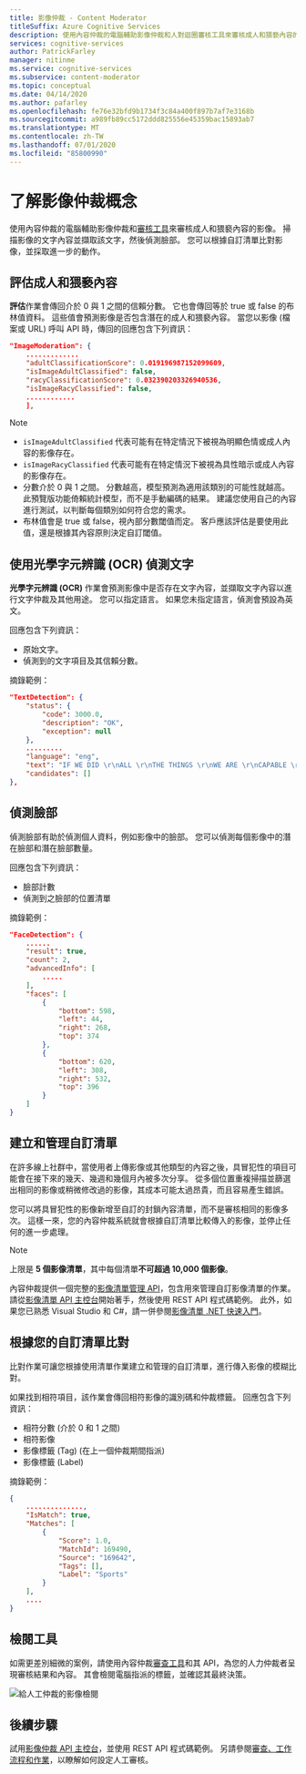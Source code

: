 ```yaml
---
title: 影像仲裁 - Content Moderator
titleSuffix: Azure Cognitive Services
description: 使用內容仲裁的電腦輔助影像仲裁和人對迴圈審核工具來審核成人和猥褻內容的影像。
services: cognitive-services
author: PatrickFarley
manager: nitinme
ms.service: cognitive-services
ms.subservice: content-moderator
ms.topic: conceptual
ms.date: 04/14/2020
ms.author: pafarley
ms.openlocfilehash: fe76e32bfd9b1734f3c84a400f897b7af7e3168b
ms.sourcegitcommit: a989fb89cc5172ddd825556e45359bac15893ab7
ms.translationtype: MT
ms.contentlocale: zh-TW
ms.lasthandoff: 07/01/2020
ms.locfileid: "85800990"
---
```

# <a name="learn-image-moderation-concepts"></a>了解影像仲裁概念

使用內容仲裁的電腦輔助影像仲裁和[審核工具](Review-Tool-User-Guide/human-in-the-loop.md)來審核成人和猥褻內容的影像。 掃描影像的文字內容並擷取該文字，然後偵測臉部。 您可以根據自訂清單比對影像，並採取進一步的動作。

## <a name="evaluating-for-adult-and-racy-content"></a>評估成人和猥褻內容

**評估**作業會傳回介於 0 與 1 之間的信賴分數。 它也會傳回等於 true 或 false 的布林值資料。 這些值會預測影像是否包含潛在的成人和猥褻內容。 當您以影像 (檔案或 URL) 呼叫 API 時，傳回的回應包含下列資訊：

```json
"ImageModeration": {
    .............
    "adultClassificationScore": 0.019196987152099609,
    "isImageAdultClassified": false,
    "racyClassificationScore": 0.032390203326940536,
    "isImageRacyClassified": false,
    ............
    ],
```

> [!NOTE]
> 
> - `isImageAdultClassified` 代表可能有在特定情況下被視為明顯色情或成人內容的影像存在。
> - `isImageRacyClassified` 代表可能有在特定情況下被視為具性暗示或成人內容的影像存在。
> - 分數介於 0 與 1 之間。 分數越高，模型預測為適用該類別的可能性就越高。 此預覽版功能倚賴統計模型，而不是手動編碼的結果。 建議您使用自己的內容進行測試，以判斷每個類別如何符合您的需求。
> - 布林值會是 true 或 false，視內部分數閾值而定。 客戶應該評估是要使用此值，還是根據其內容原則決定自訂閾值。

## <a name="detecting-text-with-optical-character-recognition-ocr"></a>使用光學字元辨識 (OCR) 偵測文字

**光學字元辨識 (OCR)** 作業會預測影像中是否存在文字內容，並擷取文字內容以進行文字仲裁及其他用途。 您可以指定語言。 如果您未指定語言，偵測會預設為英文。

回應包含下列資訊：
- 原始文字。
- 偵測到的文字項目及其信賴分數。

摘錄範例：

```json
"TextDetection": {
    "status": {
        "code": 3000.0,
        "description": "OK",
        "exception": null
    },
    .........
    "language": "eng",
    "text": "IF WE DID \r\nALL \r\nTHE THINGS \r\nWE ARE \r\nCAPABLE \r\nOF DOING, \r\nWE WOULD \r\nLITERALLY \r\nASTOUND \r\nOURSELVE \r\n",
    "candidates": []
},
```

## <a name="detecting-faces"></a>偵測臉部

偵測臉部有助於偵測個人資料，例如影像中的臉部。 您可以偵測每個影像中的潛在臉部和潛在臉部數量。

回應包含下列資訊：

- 臉部計數
- 偵測到之臉部的位置清單

摘錄範例：

```json
"FaceDetection": {
    ......
    "result": true,
    "count": 2,
    "advancedInfo": [
        .....
    ],
    "faces": [
        {
            "bottom": 598,
            "left": 44,
            "right": 268,
            "top": 374
        },
        {
            "bottom": 620,
            "left": 308,
            "right": 532,
            "top": 396
        }
    ]
}
```

## <a name="creating-and-managing-custom-lists"></a>建立和管理自訂清單

在許多線上社群中，當使用者上傳影像或其他類型的內容之後，具冒犯性的項目可能會在接下來的幾天、幾週和幾個月內被多次分享。 從多個位置重複掃描並篩選出相同的影像或稍微修改過的影像，其成本可能太過昂貴，而且容易產生錯誤。

您可以將具冒犯性的影像新增至自訂的封鎖內容清單，而不是審核相同的影像多次。 這樣一來，您的內容仲裁系統就會根據自訂清單比較傳入的影像，並停止任何的進一步處理。

> [!NOTE]
> 上限是 **5 個影像清單**，其中每個清單**不可超過 10,000 個影像**。
>

內容仲裁提供一個完整的[影像清單管理 API](try-image-list-api.md)，包含用來管理自訂影像清單的作業。 請從[影像清單 API 主控台](try-image-list-api.md)開始著手，然後使用 REST API 程式碼範例。 此外，如果您已熟悉 Visual Studio 和 C#，請一併參閱[影像清單 .NET 快速入門](image-lists-quickstart-dotnet.md)。

## <a name="matching-against-your-custom-lists"></a>根據您的自訂清單比對

比對作業可讓您根據使用清單作業建立和管理的自訂清單，進行傳入影像的模糊比對。

如果找到相符項目，該作業會傳回相符影像的識別碼和仲裁標籤。 回應包含下列資訊：

- 相符分數 (介於 0 和 1 之間)
- 相符影像
- 影像標籤 (Tag) (在上一個仲裁期間指派)
- 影像標籤 (Label)

摘錄範例：

```json
{
    ..............,
    "IsMatch": true,
    "Matches": [
        {
            "Score": 1.0,
            "MatchId": 169490,
            "Source": "169642",
            "Tags": [],
            "Label": "Sports"
        }
    ],
    ....
}
```

## <a name="review-tool"></a>檢閱工具

如需更差別細微的案例，請使用內容仲裁[審查工具](Review-Tool-User-Guide/human-in-the-loop.md)和其 API，為您的人力仲裁者呈現審核結果和內容。 其會檢閱電腦指派的標籤，並確認其最終決策。

![給人工仲裁的影像檢閱](images/moderation-reviews-quickstart-dotnet.PNG)

## <a name="next-steps"></a>後續步驟

試用[影像仲裁 API 主控台](try-image-api.md)，並使用 REST API 程式碼範例。 另請參閱[審查、工作流程和作業](./review-api.md)，以瞭解如何設定人工審核。
